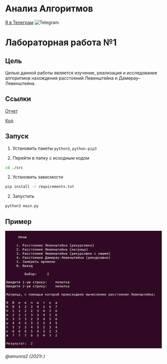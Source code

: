# Анализ Алгоритмов

 [Я в Телеграм](https://t.me/amunra2) <img src="https://img.icons8.com/external-tal-revivo-shadow-tal-revivo/344/external-telegram-is-a-cloud-based-instant-messaging-and-voice-over-ip-service-logo-shadow-tal-revivo.png" alt="Telegram" width=15>

# Лабораторная работа №1

## Цель

Целью данной работы является изучение, реализация и исследование алгоритмов нахождения расстояний Левенштейна и Дамерау–Левенштейна.

## Ссылки

[Отчет](./docs/cvetkov53b_report.pdf)

[Код](./src)

## Запуск

1. Установить пакеты `python3`, `python-pip3`

2. Перейти в папку с исходным кодом
   
```bash
cd ./src
```

2. Установить зависмости
   
```bash
pip install -r requirements.txt
```

2. Запустить
   
```bash
python3 main.py
```

## Пример

<img src="./docs/img/example_new.png"/>


_@amunra2 (2021г.)_
